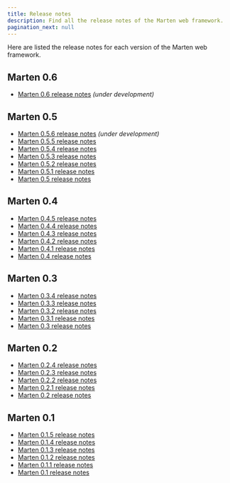 ```yaml
---
title: Release notes
description: Find all the release notes of the Marten web framework.
pagination_next: null
---
```


Here are listed the release notes for each version of the Marten web framework.

## Marten 0.6

* [Marten 0.6 release notes](./release-notes/0.6.md) _(under development)_

## Marten 0.5

* [Marten 0.5.6 release notes](./release-notes/0.5.6.md) _(under development)_
* [Marten 0.5.5 release notes](./release-notes/0.5.5.md)
* [Marten 0.5.4 release notes](./release-notes/0.5.4.md)
* [Marten 0.5.3 release notes](./release-notes/0.5.3.md)
* [Marten 0.5.2 release notes](./release-notes/0.5.2.md)
* [Marten 0.5.1 release notes](./release-notes/0.5.1.md)
* [Marten 0.5 release notes](./release-notes/0.5.md)

## Marten 0.4

* [Marten 0.4.5 release notes](./release-notes/0.4.5.md)
* [Marten 0.4.4 release notes](./release-notes/0.4.4.md)
* [Marten 0.4.3 release notes](./release-notes/0.4.3.md)
* [Marten 0.4.2 release notes](./release-notes/0.4.2.md)
* [Marten 0.4.1 release notes](./release-notes/0.4.1.md)
* [Marten 0.4 release notes](./release-notes/0.4.md)

## Marten 0.3

* [Marten 0.3.4 release notes](./release-notes/0.3.4.md)
* [Marten 0.3.3 release notes](./release-notes/0.3.3.md)
* [Marten 0.3.2 release notes](./release-notes/0.3.2.md)
* [Marten 0.3.1 release notes](./release-notes/0.3.1.md)
* [Marten 0.3 release notes](./release-notes/0.3.md)

## Marten 0.2

* [Marten 0.2.4 release notes](./release-notes/0.2.4.md)
* [Marten 0.2.3 release notes](./release-notes/0.2.3.md)
* [Marten 0.2.2 release notes](./release-notes/0.2.2.md)
* [Marten 0.2.1 release notes](./release-notes/0.2.1.md)
* [Marten 0.2 release notes](./release-notes/0.2.md)

## Marten 0.1

* [Marten 0.1.5 release notes](./release-notes/0.1.5.md)
* [Marten 0.1.4 release notes](./release-notes/0.1.4.md)
* [Marten 0.1.3 release notes](./release-notes/0.1.3.md)
* [Marten 0.1.2 release notes](./release-notes/0.1.2.md)
* [Marten 0.1.1 release notes](./release-notes/0.1.1.md)
* [Marten 0.1 release notes](./release-notes/0.1.md)
